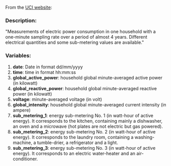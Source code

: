 From the [UCI website](https://archive.ics.uci.edu/ml/datasets/Individual+household+electric+power+consumption#):

### Description:

"Measurements of electric power consumption in one household with a one-minute sampling rate over a period of almost 4 years. Different electrical quantities and some sub-metering values are available."

### Variables:

1. **date**: Date in format dd/mm/yyyy  
2. **time**: time in format hh:mm:ss  
3. **global_active_power**: household global minute-averaged active power (in kilowatt)  
4. **global_reactive_power**: household global minute-averaged reactive power (in kilowatt)  
5. **voltage**: minute-averaged voltage (in volt)  
6. **global_intensity**: household global minute-averaged current intensity (in ampere)  
7. **sub_metering_1**: energy sub-metering No. 1 (in watt-hour of active energy). It corresponds to the kitchen, containing mainly a dishwasher, an oven and a microwave (hot plates are not electric but gas powered).  
8. **sub_metering_2**: energy sub-metering No. 2 (in watt-hour of active energy). It corresponds to the laundry room, containing a washing-machine, a tumble-drier, a refrigerator and a light.  
9. **sub_metering_3**: energy sub-metering No. 3 (in watt-hour of active energy). It corresponds to an electric water-heater and an air-conditioner.  
 
